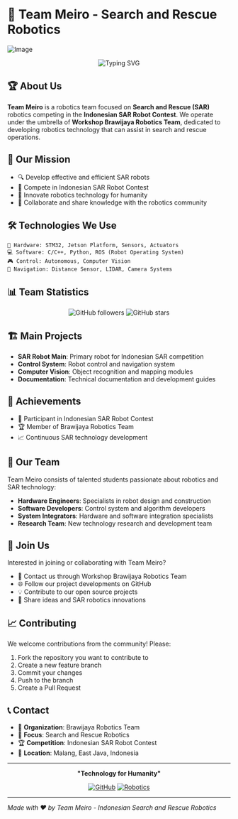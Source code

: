# 🤖 Team Meiro - Search and Rescue Robotics

![Image](https://github.com/user-attachments/assets/923aa36c-e21f-4966-8e9a-a43d632ea310)

<div align="center">
  <img src="https://readme-typing-svg.herokuapp.com?font=Fira+Code&pause=1000&color=F75C03&width=435&lines=Team+Meiro;SAR+Robotics+Indonesia;Brawijaya+Robotics+Team" alt="Typing SVG" />
</div>

## 🏆 About Us

**Team Meiro** is a robotics team focused on **Search and Rescue (SAR)** robotics competing in the **Indonesian SAR Robot Contest**. We operate under the umbrella of **Workshop Brawijaya Robotics Team**, dedicated to developing robotics technology that can assist in search and rescue operations.

## 🎯 Our Mission

- 🔍 Develop effective and efficient SAR robots
- 🏅 Compete in Indonesian SAR Robot Contest
- 🚀 Innovate robotics technology for humanity
- 🤝 Collaborate and share knowledge with the robotics community

## 🛠️ Technologies We Use

```
🔧 Hardware: STM32, Jetson Platform, Sensors, Actuators
💻 Software: C/C++, Python, ROS (Robot Operating System)
🎮 Control: Autonomous, Computer Vision
📡 Navigation: Distance Sensor, LIDAR, Camera Systems
```

## 📊 Team Statistics

<div align="center">
  
![GitHub followers](https://img.shields.io/github/followers/team-meiro?style=social)
![GitHub stars](https://img.shields.io/github/stars/team-meiro?style=social)

</div>

## 🏗️ Main Projects

- **SAR Robot Main**: Primary robot for Indonesian SAR competition
- **Control System**: Robot control and navigation system
- **Computer Vision**: Object recognition and mapping modules
- **Documentation**: Technical documentation and development guides

## 🌟 Achievements

- 🥇 Participant in Indonesian SAR Robot Contest
- 🏆 Member of Brawijaya Robotics Team
- 📈 Continuous SAR technology development

## 👥 Our Team

Team Meiro consists of talented students passionate about robotics and SAR technology:

- **Hardware Engineers**: Specialists in robot design and construction
- **Software Developers**: Control system and algorithm developers
- **System Integrators**: Hardware and software integration specialists
- **Research Team**: New technology research and development team

## 🤝 Join Us

Interested in joining or collaborating with Team Meiro? 

- 📧 Contact us through Workshop Brawijaya Robotics Team
- 🌐 Follow our project developments on GitHub
- 💡 Contribute to our open source projects
- 🤖 Share ideas and SAR robotics innovations

## 📈 Contributing

We welcome contributions from the community! Please:

1. Fork the repository you want to contribute to
2. Create a new feature branch
3. Commit your changes
4. Push to the branch
5. Create a Pull Request

## 📞 Contact

- 🏢 **Organization**: Brawijaya Robotics Team
- 🎯 **Focus**: Search and Rescue Robotics
- 🏆 **Competition**: Indonesian SAR Robot Contest
- 📍 **Location**: Malang, East Java, Indonesia

---

<div align="center">
  
**"Technology for Humanity"**

[![GitHub](https://img.shields.io/badge/GitHub-Team%20Meiro-181717?style=for-the-badge&logo=github)](https://github.com/team-meiro)
[![Robotics](https://img.shields.io/badge/Focus-SAR%20Robotics-FF6B35?style=for-the-badge&logo=robot)](https://github.com/team-meiro)

</div>

---

*Made with ❤️ by Team Meiro - Indonesian Search and Rescue Robotics*
